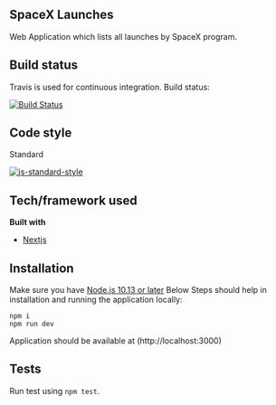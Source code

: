 ## SpaceX Launches
Web Application which lists all launches by SpaceX program.

## Build status
Travis is used for continuous integration.
Build status:

[![Build Status](https://travis-ci.org/hasanahmedfaisal/spaceXapp.svg?branch=master)](https://travis-ci.org/github/hasanahmedfaisal/spaceXapp)

## Code style
Standard

[![js-standard-style](https://img.shields.io/badge/code%20style-standard-brightgreen.svg?style=flat)](https://github.com/feross/standard)

## Tech/framework used
<b>Built with</b>
- [Nextjs](https://nextjs.org/)

## Installation
Make sure you have [Node.js 10.13 or later](https://nodejs.org/)
Below Steps should help in installation and running the application locally:
```
npm i
npm run dev
```
Application should be available at (http://localhost:3000) 

## Tests
 Run test using `npm test`. 
